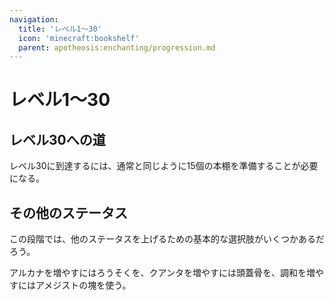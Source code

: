 ```yaml
---
navigation:
  title: 'レベル1～30'
  icon: 'minecraft:bookshelf'
  parent: apotheosis:enchanting/progression.md
---
```


# レベル1～30

## レベル30への道

レベル30に到達するには、通常と同じように15個の本棚を準備することが必要になる。

<Recipe id="minecraft:bookshelf" />

## その他のステータス

<ItemImage id="minecraft:skeleton_skull" />

この段階では、他のステータスを上げるための基本的な選択肢がいくつかあるだろう。

<Color id="dark_purple">アルカナ</Color>を増やすにはろうそくを、<Color id="red">クアンタ</Color>を増やすには頭蓋骨を、<Color hex="#CCCC33">調和</Color>を増やすにはアメジストの塊を使う。
